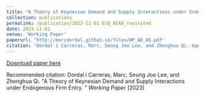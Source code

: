 ```yaml
---
title: "A Theory of Keynesian Demand and Supply Interactions under Endogenous Firm Entry"
collection: publications
permalink: /publication/2023-11-01-DJQ_ASAD_revisited
date: 2023-11-01
venue: 'Working Paper'
paperurl: 'http://marcdordal.github.io/files/WP_AD_AS.pdf'
citation: 'Dordal i Carreras, Marc, Seung Joo Lee, and Zhenghua Qi. &quot;A Theory of Keynesian Demand and Supply Interactions under Endogenous Firm Entry. &quot;  <i>Working Paper</i> (2023) '
---
```

[Download paper here](http://marcdordal.github.io/files/WP_AD_AS.pdf)

Recommended citation: Dordal i Carreras, Marc, Seung Joo Lee, and Zhenghua Qi. "A Theory of Keynesian Demand and Supply Interactions under Endogenous Firm Entry. "  <i>Working Paper</i> (2023) 